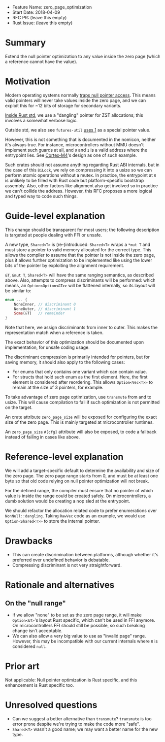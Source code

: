 - Feature Name: zero_page_optimization
- Start Date: 2018-04-09
- RFC PR: (leave this empty)
- Rust Issue: (leave this empty)

# Summary
[summary]: #summary

Extend the null pointer optimization to any value inside the zero page (which a
reference cannot have the value).

# Motivation
[motivation]: #motivation

Modern operating systems normally [traps null pointer access](https://en.wikipedia.org/wiki/Zero_page).
This means valid pointers will never take values inside the zero page, and we
can exploit this for ~12 bits of storage for secondary variants.

[Inside Rust std](https://github.com/rust-lang/rust/blob/ca26ef321c44358404ef788d315c4557eb015fb2/src/liballoc/heap.rs#L238),
we use a "dangling" pointer for ZST allocations; this involves a somewhat
verbose logic.

Outside std, we also see `futures-util`
[uses 1](https://github.com/rust-lang-nursery/futures-rs/blob/856fde847d4062f5d2af5d85d6640028297a10f1/futures-util/src/lock.rs#L157-L169)
as a special pointer value.

However, this is not something that is documented in the nomicon, neither it's
always true. For instance, microcontrollers without MMU doesn't implement such
guards at all, and `0` and `1` is a valid address where the entrypoint lies. See
[Cortex-M4](https://developer.arm.com/docs/ddi0439/latest/programmers-model/system-address-map)'s
design as one of such example.

Such crates should not assume anything regarding Rust ABI internals, but in the
case of this `BiLock`, we rely on compressing it into a usize so we can perform
atomic operations without a mutex. In practice, the entrypoint at `0` is
unlikely to be filled with Rust code but platform-specific bootstrap assembly.
Also, other factors like alignment also get involved so in practice we can't
collide the address. However, this RFC proposes a more logical and typed way
to code such things.

# Guide-level explanation
[guide-level-explanation]: #guide-level-explanation

This change should be transparent for most users; the following description is
targeted at people dealing with FFI or unsafe.

A new type, `Shared<T>` is (re-)introduced: `Shared<T>` wraps a `*mut T` and
must store a pointer to valid memory allocated for the correct type. This
allows the compiler to assume that the pointer is not inside the zero page,
plus it allows further optimization to be implemented like using the lower bits
of the pointer by exploiting the alignment requirement.

`&T`, `&mut T`, `Shared<T>` will have the same ranging semantics, as described
above. Also, attempts to compress discriminants will be performed: which means, an
`Option<Option<&T>>` will be flattened internally, so its layout will be similar
to:

```rust
enum ... {
    NoneInner, // discriminant 0
    NoneOuter, // discriminant 1
    Some(&T)   // remainder
}
```

Note that here, we assign discriminants from inner to outer. This makes the
representation match when a reference is taken.

The exact behavior of this optimization should be documented upon implementation,
for unsafe coding usage.

The discriminant compression is primarily intended for pointers, but for saving
memory, it should also apply to the following cases:

- For enums that only contains one variant which can contain value.
- For structs that hold such enum as the first element. Here, the first element
is considered after reordering. This allows `Option<Vec<T>>` to remain at the
size of 3 pointers, for example.

To take advantage of zero page optimization, use `transmute` from and to usize.
This will cause compilation to fail if such optimization is not permitted on
the target.

An crate attribute `zero_page_size` will be exposed for configuring the exact
size of the zero page. This is mainly targeted at microcontroller runtimes.

An `zero_page_size` `#[cfg]` attribute will also be exposed, to code a fallback
instead of failing in cases like above.

# Reference-level explanation
[reference-level-explanation]: #reference-level-explanation

We will add a target-specific default to determine the availability and size
of the zero page. The zero page range starts from 0, and must be at least one
byte so that old code relying on null pointer optimization will not break.

For the defined range, the compiler must ensure that no pointer of which value
is inside the range could be created safely. On microcontrollers, a dumb solution
would be creating a nop sled at the entrypoint.

We should refactor the allocation related code to prefer enumerations over
`NonNull::dangling`. Taking `RawVec` code as an example, we would use
`Option<Shared<T>>` to store the internal pointer. 

# Drawbacks
[drawbacks]: #drawbacks

- This can create discrimination between platforms, although whether it's preferred
over undefined behavior is debatable.
- Compressing discriminant is not very straightforward.

# Rationale and alternatives
[alternatives]: #alternatives

## On the "null range"

- If we allow "none" to be set as the zero page range, it will make `Option<&T>`'s
layout Rust specific, which can't be used in FFI anymore. On microcontrollers
FFI should still be possible, so such breaking change isn't acceptable.
- We can also allow a very big value to use as "invalid page" range. However, this
may be incompatible with our current internals where `0` is considered `null`.

# Prior art
[prior-art]: #prior-art

Not applicable: Null pointer optimization is Rust specific, and this enhancement
is Rust specific too.

# Unresolved questions
[unresolved]: #unresolved-questions

- Can we suggest a better alternative than `transmute`? `transmute` is too
error prone despite we're trying to make the code more "safe".
- `Shared<T>` wasn't a good name; we may want a better name for the new type.
